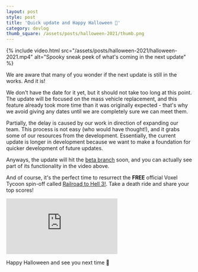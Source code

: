 ```yaml
---
layout: post
style: post
title: 'Quick update and Happy Halloween 🎃'
category: devlog
thumb_square: /assets/posts/halloween-2021/thumb.png
---
```


{% include video.html src="/assets/posts/halloween-2021/halloween-2021.mp4" alt="Spooky sneak peek of what's coming in the next update"  %}

We are aware that many of you wonder if the next update is still in the works. And it is!

We don't have the date for it yet, but it should not take too long at this point. The update will be focused on the mass vehicle replacement, and this feature already took more time than it was originally expected - that's why we avoid giving any dates until we are completely sure we can meet them.

Partially, the delay is caused by our work in direction of expanding our team. This process is not easy (who would have thought!), and it grabs some of our resources from the development. Essentially, the current update is longer in development because we want to make a foundation for quicker development of future updates.

Anyways, the update will hit the [beta branch](/beta) soon, and you can actually see part of its functionality in the video above.

And of course, it's the perfect time to resurrect the **FREE** official Voxel Tycoon spin-off called [Railroad to Hell 3!](/railroad-to-hell). Take a death ride and share your top scores!

<iframe class="widget-itchio_dark" frameborder="0" src="https://itch.io/embed/324650?linkback=true&amp;border_width=1&amp;bg_color=1e1728&amp;fg_color=ffffff&amp;link_color=b7278c&amp;border_color=4b4455"></iframe>

Happy Halloween and see you next time 🎃